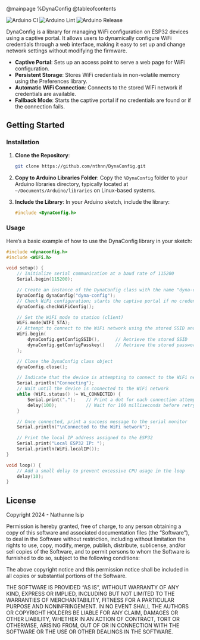 @mainpage %DynaConfig
@tableofcontents

![Arduino CI](https://github.com/nthnn/DynaConfig/actions/workflows/arduino_ci.yml/badge.svg) ![Arduino Lint](https://github.com/nthnn/DynaConfig/actions/workflows/arduino_lint.yml/badge.svg)
![Arduino Release](https://img.shields.io/badge/Library%20Manager-v0.0.1-red?logo=Arduino)

DynaConfig is a library for managing WiFi configuration on ESP32 devices using a captive portal. It allows users to dynamically configure WiFi credentials through a web interface, making it easy to set up and change network settings without modifying the firmware.

- **Captive Portal**: Sets up an access point to serve a web page for WiFi configuration.
- **Persistent Storage**: Stores WiFi credentials in non-volatile memory using the Preferences library.
- **Automatic WiFi Connection**: Connects to the stored WiFi network if credentials are available.
- **Fallback Mode**: Starts the captive portal if no credentials are found or if the connection fails.

## Getting Started

### Installation

1. **Clone the Repository**:

    ```sh
    git clone https://github.com/nthnn/DynaConfig.git
    ```

2. **Copy to Arduino Libraries Folder**: Copy the `%DynaConfig` folder to your Arduino libraries directory, typically located at `~/Documents/Arduino/libraries` on Linux-based systems.

3. **Include the Library**: In your Arduino sketch, include the library:

    ```cpp
    #include <DynaConfig.h>
    ```

### Usage

Here’s a basic example of how to use the DynaConfig library in your sketch:

```cpp
#include <dynaconfig.h>
#include <WiFi.h>

void setup() {
    // Initialize serial communication at a baud rate of 115200
    Serial.begin(115200);

    // Create an instance of the DynaConfig class with the name "dyna-config" for the captive portal
    DynaConfig dynaConfig("dyna-config");
    // Check WiFi configuration; starts the captive portal if no credentials are found
    dynaConfig.checkWiFiConfig();

    // Set the WiFi mode to station (client)
    WiFi.mode(WIFI_STA);
    // Attempt to connect to the WiFi network using the stored SSID and password
    WiFi.begin(
        dynaConfig.getConfigSSID(),      // Retrieve the stored SSID
        dynaConfig.getConfigPasskey()    // Retrieve the stored password
    );

    // Close the DynaConfig class object
    dynaConfig.close();

    // Indicate that the device is attempting to connect to the WiFi network
    Serial.println("Connecting");
    // Wait until the device is connected to the WiFi network
    while (WiFi.status() != WL_CONNECTED) {
        Serial.print(".");    // Print a dot for each connection attempt
        delay(100);           // Wait for 100 milliseconds before retrying
    }

    // Once connected, print a success message to the serial monitor
    Serial.println("\nConnected to the WiFi network");

    // Print the local IP address assigned to the ESP32
    Serial.print("Local ESP32 IP: ");
    Serial.println(WiFi.localIP());
}

void loop() {
    // Add a small delay to prevent excessive CPU usage in the loop
    delay(10);
}
```

## License

Copyright 2024 - Nathanne Isip

Permission is hereby granted, free of charge, to any person obtaining a copy of this software and associated documentation files (the “Software”), to deal in the Software without restriction, including without limitation the rights to use, copy, modify, merge, publish, distribute, sublicense, and/or sell copies of the Software, and to permit persons to whom the Software is furnished to do so, subject to the following conditions:

The above copyright notice and this permission notice shall be included in all copies or substantial portions of the Software.

THE SOFTWARE IS PROVIDED “AS IS”, WITHOUT WARRANTY OF ANY KIND, EXPRESS OR IMPLIED, INCLUDING BUT NOT LIMITED TO THE WARRANTIES OF MERCHANTABILITY, FITNESS FOR A PARTICULAR PURPOSE AND NONINFRINGEMENT. IN NO EVENT SHALL THE AUTHORS OR COPYRIGHT HOLDERS BE LIABLE FOR ANY CLAIM, DAMAGES OR OTHER LIABILITY, WHETHER IN AN ACTION OF CONTRACT, TORT OR OTHERWISE, ARISING FROM, OUT OF OR IN CONNECTION WITH THE SOFTWARE OR THE USE OR OTHER DEALINGS IN THE SOFTWARE.